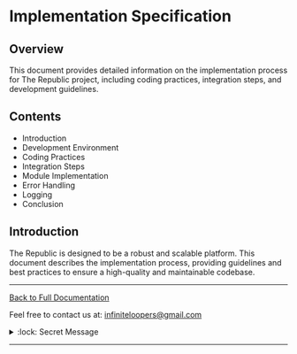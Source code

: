 # Implementation Specification

## Overview

This document provides detailed information on the implementation process for The Republic project, including coding practices, integration steps, and development guidelines.

## Contents

- Introduction
- Development Environment
- Coding Practices
- Integration Steps
- Module Implementation
- Error Handling
- Logging
- Conclusion

## Introduction

The Republic is designed to be a robust and scalable platform. This document describes the implementation process, providing guidelines and best practices to ensure a high-quality and maintainable codebase.

---

[Back to Full Documentation](./../README.md)

Feel free to contact us at: [infiniteloopers@gmail.com](mailto:infiniteloopers@gmail.com)

<details>
    <summary> :lock: Secret Message</summary>
    <br/>
    <p>Thank you for opening this, Have a great day! :smile:</p>
</details>

---